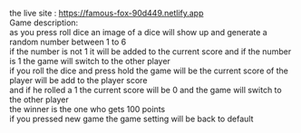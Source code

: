 the live site : https://famous-fox-90d449.netlify.app <br />
Game description:<br />
as you press roll dice an image of a dice will show up and generate a random number between 1 to 6 <br />
if the number is not 1 it will be added to the current score and if the number is 1 the game will switch to the other player <br />
if you roll the dice and press hold the game will be the current score of the player will be add to the player score <br />
and if he rolled a 1 the current score will be 0 and the game will switch to the other player <br />
the winner is the one who gets 100 points <br />
if you pressed new game the game setting will be back to default <br />
